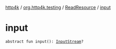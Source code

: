 [http4k](../../index.md) / [org.http4k.testing](../index.md) / [ReadResource](index.md) / [input](./input.md)

# input

`abstract fun input(): `[`InputStream`](https://docs.oracle.com/javase/9/docs/api/java/io/InputStream.html)`?`